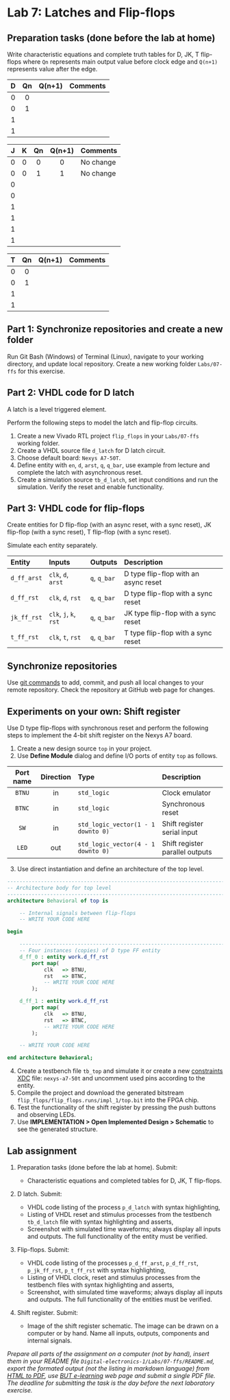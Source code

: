 # Lab 7: Latches and Flip-flops

<!--
![Logo](../../logolink_eng.jpg)
-->


<!--
### Learning objectives

TBD
-->

<!--
In this laboratory exercise, you will study the ...

![Nexys A7 board](Images/nexys_a7_driver.jpg)
-->


## Preparation tasks (done before the lab at home)

Write characteristic equations and complete truth tables for D, JK, T flip-flops where `Qn` represents main output value before clock edge and `Q(n+1)` represents value after the edge.

   | **D** | **Qn** | **Q(n+1)** | **Comments** |
   | :-: | :-: | :-: | :-- |
   | 0 | 0 |  |  |
   | 0 | 1 |  |  |
   | 1 |  |  |  |
   | 1 |  |  |  |

   | **J** | **K** | **Qn** | **Q(n+1)** | **Comments** |
   | :-: | :-: | :-: | :-: | :-- |
   | 0 | 0 | 0 | 0 | No change |
   | 0 | 0 | 1 | 1 | No change |
   | 0 |  |  |  |  |
   | 0 |  |  |  |  |
   | 1 |  |  |  |  |
   | 1 |  |  |  |  |
   | 1 |  |  |  |  |
   | 1 |  |  |  |  |

   | **T** | **Qn** | **Q(n+1)** | **Comments** |
   | :-: | :-: | :-: | :-- |
   | 0 | 0 |  |  |
   | 0 | 1 |  |  |
   | 1 |  |  |  |
   | 1 |  |  |  |


<!--
Dokreslit průběhy pro D-latch a D-type FF.

![Timing of seven-segment display](Images/wavedrom_7-segment.png)

> The figure above was created in [WaveDrom](https://wavedrom.com/) digital timing diagram online tool. The figure source code is as follows:
>
```javascript
{
  signal:
  [
    ['Digit position',
      {name: 'Common anode: AN(3)', wave: 'xx01..01..01'},
      {name: 'AN(2)', wave: 'xx1'},
      {name: 'AN(1)', wave: 'xx1'},
      {name: 'AN(0)', wave: 'xx1'},
    ],
    ['Seven-segment data',
      {name: '4-digit value to display', wave: 'xx3333555599', data: ['3','1','4','2','3','1','4','2','3','1']},
      {name: 'Cathod A: CA', wave: 'xx01.0.1.0.1'},
      {name: 'CB', wave: 'xx0'},
      {name: 'CC', wave: 'xx0'},
      {name: 'CD', wave: 'xx0'},
      {name: 'CE', wave: 'xx1'},
      {name: 'CF', wave: 'xx1'},
      {name: 'CG', wave: 'xx0'},
    ],
    {name: 'Decimal point: DP', wave: 'xx01..01..01'},
  ],
  head:
  {
    text: '                    4ms   4ms   4ms   4ms   4ms   4ms   4ms   4ms   4ms   4ms',
  },
}
```
-->


## Part 1: Synchronize repositories and create a new folder

Run Git Bash (Windows) of Terminal (Linux), navigate to your working directory, and update local repository. Create a new working folder `Labs/07-ffs` for this exercise.


## Part 2: VHDL code for D latch

<!--
TODO: Popis co je to Latch.
-->
A latch is a level triggered element.

Perform the following steps to model the latch and flip-flop circuits.

   1. Create a new Vivado RTL project `flip_flops` in your `Labs/07-ffs` working folder.
   2. Create a VHDL source file `d_latch` for D latch circuit.
   3. Choose default board: `Nexys A7-50T`.
   4. Define entity with `en`, `d`, `arst`, `q`, `q_bar`, use example from lecture and complete the latch with asynchronous reset.
   5. Create a simulation source `tb_d_latch`, set input conditions and run the simulation. Verify the reset and enable functionality.


## Part 3: VHDL code for flip-flops

Create entities for D flip-flop (with an async reset, with a sync reset), JK flip-flop (with a sync reset), T flip-flop (with a sync reset).

Simulate each entity separately.

   | **Entity** | **Inputs** | **Outputs** | **Description** |
   | :-- | :-- | :-- | :-- |
   | `d_ff_arst` | `clk`, `d`, `arst` | `q`, `q_bar` | D type flip-flop with an async reset |
   | `d_ff_rst` | `clk`, `d`, `rst` | `q`, `q_bar` | D type flip-flop with a sync reset |
   | `jk_ff_rst` | `clk`, `j`, `k`, `rst` | `q`, `q_bar` | JK type flip-flop with a sync reset |
   | `t_ff_rst` | `clk`, `t`, `rst` | `q`, `q_bar` | T type flip-flop with a sync reset |


## Synchronize repositories

Use [git commands](https://github.com/tomas-fryza/Digital-electronics-1/wiki/Useful-Git-commands) to add, commit, and push all local changes to your remote repository. Check the repository at GitHub web page for changes.


## Experiments on your own: Shift register

Use D type flip-flops with synchronous reset and perform the following steps to implement the 4-bit shift register on the Nexys A7 board.

   1. Create a new design source `top` in your project.
   2. Use **Define Module** dialog and define I/O ports of entity `top` as follows.

   | **Port name** | **Direction** | **Type** | **Description** |
   | :-: | :-: | :-- | :-- |
   | `BTNU` | in | `std_logic` | Clock emulator |
   | `BTNC` | in | `std_logic` | Synchronous reset |
   | `SW` | in  | `std_logic_vector(1 - 1 downto 0)` | Shift register serial input |
   | `LED` | out | `std_logic_vector(4 - 1 downto 0)` | Shift register parallel outputs |

   3. Use direct instantiation and define an architecture of the top level.

```vhdl
------------------------------------------------------------------------
-- Architecture body for top level
------------------------------------------------------------------------
architecture Behavioral of top is

    -- Internal signals between flip-flops
    -- WRITE YOUR CODE HERE

begin

    --------------------------------------------------------------------
    -- Four instances (copies) of D type FF entity
    d_ff_0 : entity work.d_ff_rst
        port map(
            clk   => BTNU,
            rst   => BTNC,
            -- WRITE YOUR CODE HERE
        );

    d_ff_1 : entity work.d_ff_rst
        port map(
            clk   => BTNU,
            rst   => BTNC,
            -- WRITE YOUR CODE HERE
        );

    -- WRITE YOUR CODE HERE

end architecture Behavioral;
```

   4. Create a testbench file `tb_top` and simulate it or create a new [constraints XDC](https://github.com/Digilent/digilent-xdc/blob/master/Nexys-A7-50T-Master.xdc) file: `nexys-a7-50t` and uncomment used pins according to the entity.
   5. Compile the project and download the generated bitstream `flip_flops/flip_flops.runs/impl_1/top.bit` into the FPGA chip.
   6. Test the functionality of the shift register by pressing the push buttons and observing LEDs.
   7. Use **IMPLEMENTATION > Open Implemented Design > Schematic** to see the generated structure.


## Lab assignment

1. Preparation tasks (done before the lab at home). Submit:
    * Characteristic equations and completed tables for D, JK, T flip-flops.

2. D latch. Submit:
    * VHDL code listing of the process `p_d_latch` with syntax highlighting,
    * Listing of VHDL reset and stimulus processes from the testbench `tb_d_latch` file with syntax highlighting and asserts,
    * Screenshot with simulated time waveforms; always display all inputs and outputs. The full functionality of the entity must be verified.

3. Flip-flops. Submit:
    * VHDL code listing of the processes `p_d_ff_arst`, `p_d_ff_rst`, `p_jk_ff_rst`, `p_t_ff_rst` with syntax highlighting,
    * Listing of VHDL clock, reset and stimulus processes from the testbench files with syntax highlighting and asserts,
    * Screenshot, with simulated time waveforms; always display all inputs and outputs. The full functionality of the entities must be verified.

4. Shift register. Submit:
    * Image of the shift register schematic. The image can be drawn on a computer or by hand. Name all inputs, outputs, components and internal signals.

*Prepare all parts of the assignment on a computer (not by hand), insert them in your README file `Digital-electronics-1/Labs/07-ffs/README.md`, export the formated output (not the listing in markdown language) from [HTML to PDF](https://github.com/tomas-fryza/Digital-electronics-1/wiki/Export-README-to-PDF), use [BUT e-learning](https://moodle.vutbr.cz/) web page and submit a single PDF file. The deadline for submitting the task is the day before the next laboratory exercise.*
